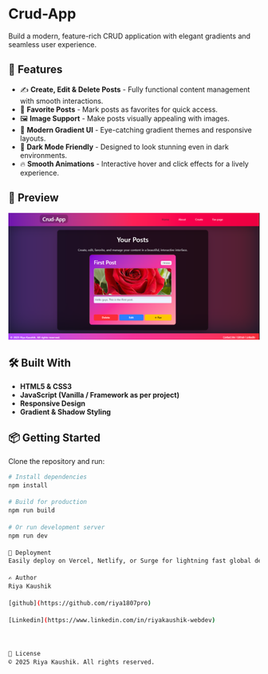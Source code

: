 # Crud-App

Build a modern, feature-rich CRUD application with elegant gradients and seamless user experience.

## 🚀 Features
- ✍️ **Create, Edit & Delete Posts** - Fully functional content management with smooth interactions.
- 💖 **Favorite Posts** - Mark posts as favorites for quick access.
- 🖼 **Image Support** - Make posts visually appealing with images.
- 🎨 **Modern Gradient UI** - Eye-catching gradient themes and responsive layouts.
- 🌙 **Dark Mode Friendly** - Designed to look stunning even in dark environments.
- 🔥 **Smooth Animations** - Interactive hover and click effects for a lively experience.

## 📸 Preview
![preview](image.png)

## 🛠 Built With
- **HTML5 & CSS3**
- **JavaScript (Vanilla / Framework as per project)**
- **Responsive Design**
- **Gradient & Shadow Styling**

## 📦 Getting Started
Clone the repository and run:

```bash
# Install dependencies
npm install

# Build for production
npm run build

# Or run development server
npm run dev

🚀 Deployment
Easily deploy on Vercel, Netlify, or Surge for lightning fast global delivery.

✍️ Author
Riya Kaushik

[github](https://github.com/riya1807pro)

[Linkedin](https://www.linkedin.com/in/riyakaushik-webdev)



📜 License
© 2025 Riya Kaushik. All rights reserved.